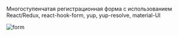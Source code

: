 Многоступенчатая регистрационная форма с использованием React/Redux, react-hook-form, yup, yup-resolve, material-UI

![form](https://user-images.githubusercontent.com/75454363/115158992-a2668400-a099-11eb-8101-16a9a450224f.gif)
